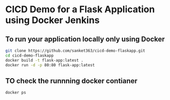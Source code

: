 # CICD Demo for a Flask Application using Docker Jenkins

## To run your application locally only using Docker
```bash
git clone https://github.com/sanket363/cicd-demo-flaskapp.git
cd cicd-demo-flaskapp
docker build -t flask-app:latest .
docker run -d -p 80:80 flask-app:latest
```

## TO check the runnning docker contianer
```bash
docker ps
```

